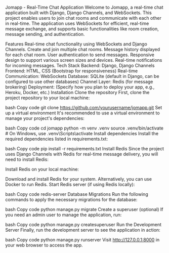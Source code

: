 Jomapp - Real-Time Chat Application
Welcome to Jomapp, a real-time chat application built with Django, Django Channels, and WebSockets. This project enables users to join chat rooms and communicate with each other in real-time. The application uses WebSockets for efficient, real-time message exchange, and supports basic functionalities like room creation, message sending, and authentication.

Features
Real-time chat functionality using WebSockets and Django Channels.
Create and join multiple chat rooms.
Message history displayed for each chat room.
User authentication to send messages.
Responsive design to support various screen sizes and devices.
Real-time notifications for incoming messages.
Tech Stack
Backend: Django, Django Channels
Frontend: HTML, CSS (Bootstrap for responsiveness)
Real-time Communication: WebSockets
Database: SQLite (default in Django, can be configured to use other databases)
Channel Layer: Redis (for message brokering)
Deployment: (Specify how you plan to deploy your app, e.g., Heroku, Docker, etc.)
Installation
Clone the repository
First, clone the project repository to your local machine:

bash
Copy code
git clone https://github.com/yourusername/jomapp.git
Set up a virtual environment
It's recommended to use a virtual environment to manage your project's dependencies:

bash
Copy code
cd jomapp
python -m venv .venv
source .venv/bin/activate  # On Windows, use .venv\Scripts\activate
Install dependencies
Install the required dependencies listed in requirements.txt:

bash
Copy code
pip install -r requirements.txt
Install Redis
Since the project uses Django Channels with Redis for real-time message delivery, you will need to install Redis:

Install Redis on your local machine:

Download and install Redis for your system.
Alternatively, you can use Docker to run Redis.
Start Redis server (if using Redis locally):

bash
Copy code
redis-server
Database Migrations
Run the following commands to apply the necessary migrations for the database:

bash
Copy code
python manage.py migrate
Create a superuser (optional)
If you need an admin user to manage the application, run:

bash
Copy code
python manage.py createsuperuser
Run the Development Server
Finally, run the development server to see the application in action:

bash
Copy code
python manage.py runserver
Visit http://127.0.0.1:8000 in your web browser to access the app.